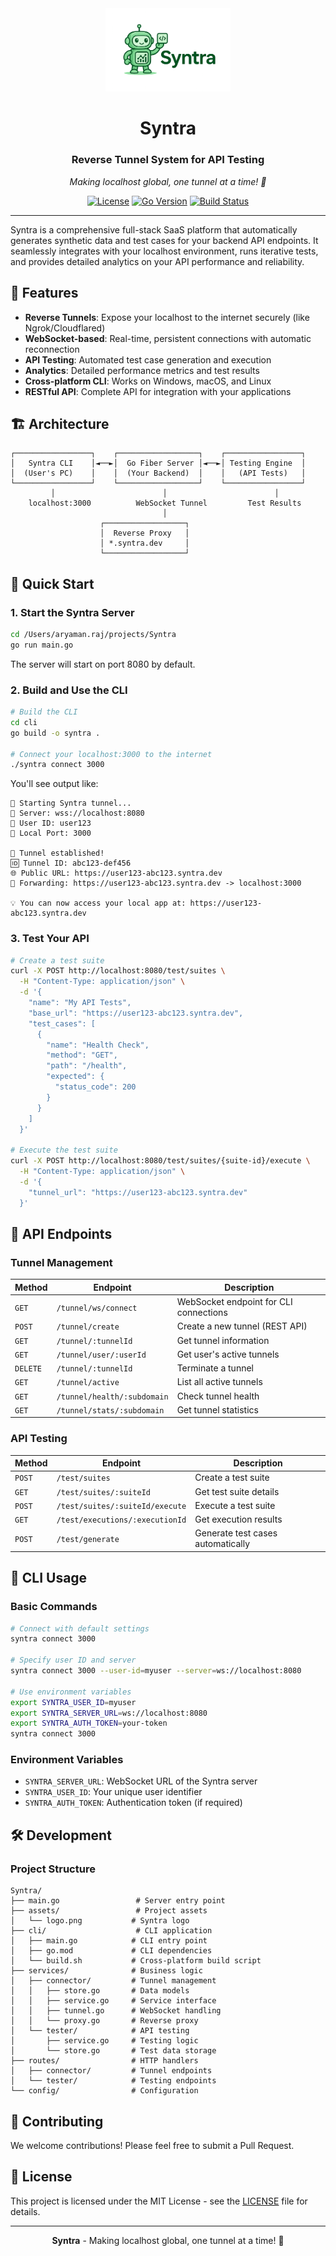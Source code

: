 <div align="center">
  <img src="./assets/logo.png" alt="Syntra Logo" width="200" height="auto">
  
  # Syntra
  ### Reverse Tunnel System for API Testing
  
  <p>
    <em>Making localhost global, one tunnel at a time! 🚀</em>
  </p>
  
  [![License](https://img.shields.io/badge/license-MIT-blue.svg)](LICENSE)
  [![Go Version](https://img.shields.io/badge/go-%3E%3D1.19-blue.svg)](https://golang.org)
  [![Build Status](https://img.shields.io/badge/build-passing-brightgreen.svg)]()
</div>

---

Syntra is a comprehensive full-stack SaaS platform that automatically generates synthetic data and test cases for your backend API endpoints. It seamlessly integrates with your localhost environment, runs iterative tests, and provides detailed analytics on your API performance and reliability.

## 🌟 Features

- **Reverse Tunnels**: Expose your localhost to the internet securely (like Ngrok/Cloudflared)
- **WebSocket-based**: Real-time, persistent connections with automatic reconnection
- **API Testing**: Automated test case generation and execution
- **Analytics**: Detailed performance metrics and test results
- **Cross-platform CLI**: Works on Windows, macOS, and Linux
- **RESTful API**: Complete API for integration with your applications

## 🏗️ Architecture

```
┌─────────────────┐    ┌──────────────────┐    ┌─────────────────┐
│   Syntra CLI    │◄──►│  Go Fiber Server │◄──►│ Testing Engine  │
│  (User's PC)    │    │  (Your Backend)  │    │   (API Tests)   │
└─────────────────┘    └──────────────────┘    └─────────────────┘
         │                        │                        │
    localhost:3000          WebSocket Tunnel         Test Results
                                  │
                    ┌──────────────────┐
                    │  Reverse Proxy   │
                    │ *.syntra.dev     │
                    └──────────────────┘
```

## 🚀 Quick Start

### 1. Start the Syntra Server

```bash
cd /Users/aryaman.raj/projects/Syntra
go run main.go
```

The server will start on port 8080 by default.

### 2. Build and Use the CLI

```bash
# Build the CLI
cd cli
go build -o syntra .

# Connect your localhost:3000 to the internet
./syntra connect 3000
```

You'll see output like:
```
🚀 Starting Syntra tunnel...
📡 Server: wss://localhost:8080
👤 User ID: user123
🔌 Local Port: 3000

🎉 Tunnel established!
🆔 Tunnel ID: abc123-def456
🌐 Public URL: https://user123-abc123.syntra.dev
🔀 Forwarding: https://user123-abc123.syntra.dev -> localhost:3000

💡 You can now access your local app at: https://user123-abc123.syntra.dev
```

### 3. Test Your API

```bash
# Create a test suite
curl -X POST http://localhost:8080/test/suites \
  -H "Content-Type: application/json" \
  -d '{
    "name": "My API Tests",
    "base_url": "https://user123-abc123.syntra.dev",
    "test_cases": [
      {
        "name": "Health Check",
        "method": "GET",
        "path": "/health",
        "expected": {
          "status_code": 200
        }
      }
    ]
  }'

# Execute the test suite
curl -X POST http://localhost:8080/test/suites/{suite-id}/execute \
  -H "Content-Type: application/json" \
  -d '{
    "tunnel_url": "https://user123-abc123.syntra.dev"
  }'
```

## 📡 API Endpoints

### Tunnel Management

| Method | Endpoint | Description |
|--------|----------|-------------|
| `GET` | `/tunnel/ws/connect` | WebSocket endpoint for CLI connections |
| `POST` | `/tunnel/create` | Create a new tunnel (REST API) |
| `GET` | `/tunnel/:tunnelId` | Get tunnel information |
| `GET` | `/tunnel/user/:userId` | Get user's active tunnels |
| `DELETE` | `/tunnel/:tunnelId` | Terminate a tunnel |
| `GET` | `/tunnel/active` | List all active tunnels |
| `GET` | `/tunnel/health/:subdomain` | Check tunnel health |
| `GET` | `/tunnel/stats/:subdomain` | Get tunnel statistics |

### API Testing

| Method | Endpoint | Description |
|--------|----------|-------------|
| `POST` | `/test/suites` | Create a test suite |
| `GET` | `/test/suites/:suiteId` | Get test suite details |
| `POST` | `/test/suites/:suiteId/execute` | Execute a test suite |
| `GET` | `/test/executions/:executionId` | Get execution results |
| `POST` | `/test/generate` | Generate test cases automatically |

## 🔧 CLI Usage

### Basic Commands

```bash
# Connect with default settings
syntra connect 3000

# Specify user ID and server
syntra connect 3000 --user-id=myuser --server=ws://localhost:8080

# Use environment variables
export SYNTRA_USER_ID=myuser
export SYNTRA_SERVER_URL=ws://localhost:8080
export SYNTRA_AUTH_TOKEN=your-token
syntra connect 3000
```

### Environment Variables

- `SYNTRA_SERVER_URL`: WebSocket URL of the Syntra server
- `SYNTRA_USER_ID`: Your unique user identifier
- `SYNTRA_AUTH_TOKEN`: Authentication token (if required)

## 🛠️ Development

### Project Structure

```
Syntra/
├── main.go                 # Server entry point
├── assets/                 # Project assets
│   └── logo.png           # Syntra logo
├── cli/                    # CLI application
│   ├── main.go            # CLI entry point
│   ├── go.mod             # CLI dependencies
│   └── build.sh           # Cross-platform build script
├── services/              # Business logic
│   ├── connector/         # Tunnel management
│   │   ├── store.go       # Data models
│   │   ├── service.go     # Service interface
│   │   ├── tunnel.go      # WebSocket handling
│   │   └── proxy.go       # Reverse proxy
│   └── tester/            # API testing
│       ├── service.go     # Testing logic
│       └── store.go       # Test data storage
├── routes/                # HTTP handlers
│   ├── connector/         # Tunnel endpoints
│   └── tester/            # Testing endpoints
└── config/                # Configuration
```

## 🤝 Contributing

We welcome contributions! Please feel free to submit a Pull Request.

## 📄 License

This project is licensed under the MIT License - see the [LICENSE](LICENSE) file for details.

---

<div align="center">
  <p><strong>Syntra</strong> - Making localhost global, one tunnel at a time! 🚀</p>
</div>
